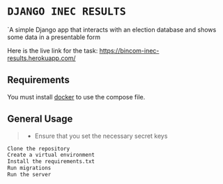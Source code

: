 # `DJANGO INEC RESULTS`

`A simple Django app that interacts with an election database and shows some data in a presentable form

 Here is the live link for the task: https://bincom-inec-results.herokuapp.com/
## Requirements

You must install [docker](https://get.docker.com) to use the compose file.

## General Usage

> * Ensure that you set the necessary secret keys

```bash
Clone the repository
Create a virtual environment
Install the requirements.txt
Run migrations
Run the server
```
